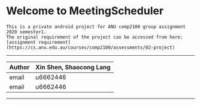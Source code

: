 # Welcome to MeetingScheduler
```
This is a private android project for ANU comp2100 group assignment 2020 semester1.
The original requirement of the project can be accessed from here:[assignment requirement](https://cs.anu.edu.au/courses/comp2100/assessments/02-project)
```

****
	
|Author|Xin Shen, Shaocong Lang|
|---|---
|email|u6662446
|email|u6662446


****

